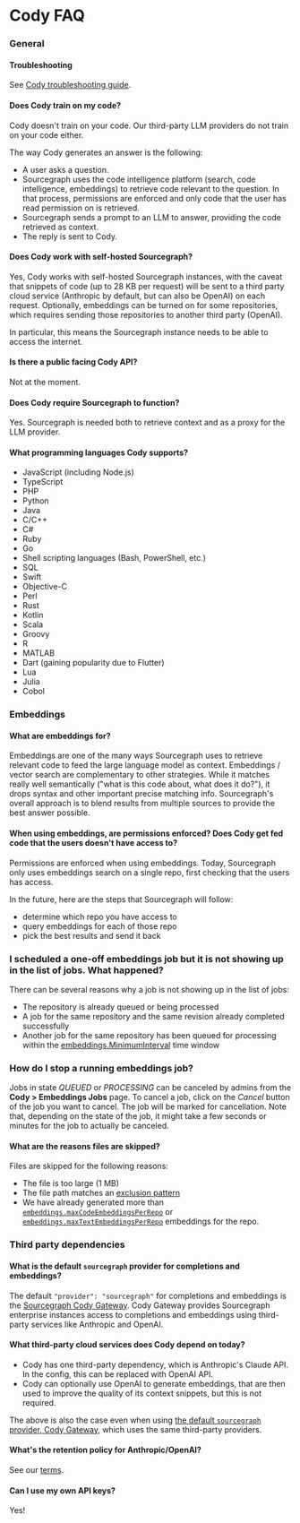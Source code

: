 # Cody FAQ

### General

#### Troubleshooting

See [Cody troubleshooting guide](troubleshooting.md).

#### Does Cody train on my code?

Cody doesn't train on your code. Our third-party LLM providers do not train on your code either.

The way Cody generates an answer is the following:

- A user asks a question.
- Sourcegraph uses the code intelligence platform (search, code intelligence, embeddings) to retrieve code relevant to the question. In that process, permissions are enforced and only code that the user has read permission on is retrieved.
- Sourcegraph sends a prompt to an LLM to answer, providing the code retrieved as context.
- The reply is sent to Cody.

#### Does Cody work with self-hosted Sourcegraph?

Yes, Cody works with self-hosted Sourcegraph instances, with the caveat that snippets of code (up to 28 KB per request) will be sent to a third party cloud service (Anthropic by default, but can also be OpenAI) on each request. Optionally, embeddings can be turned on for some repositories, which requires sending those repositories to another third party (OpenAI).

In particular, this means the Sourcegraph instance needs to be able to access the internet.

#### Is there a public facing Cody API?

Not at the moment.

#### Does Cody require Sourcegraph to function?

Yes. Sourcegraph is needed both to retrieve context and as a proxy for the LLM provider.

#### What programming languages Cody supports?

- JavaScript (including Node.js)
- TypeScript
- PHP
- Python
- Java
- C/C++
- C#
- Ruby
- Go
- Shell scripting languages (Bash, PowerShell, etc.)
- SQL
- Swift
- Objective-C
- Perl
- Rust
- Kotlin
- Scala
- Groovy
- R
- MATLAB
- Dart (gaining popularity due to Flutter)
- Lua
- Julia
- Cobol

### Embeddings

#### What are embeddings for?

Embeddings are one of the many ways Sourcegraph uses to retrieve relevant code to feed the large language model as context. Embeddings / vector search are complementary to other strategies. While it matches really well semantically ("what is this code about, what does it do?"), it drops syntax and other important precise matching info. Sourcegraph's overall approach is to blend results from multiple sources to provide the best answer possible.

#### When using embeddings, are permissions enforced? Does Cody get fed code that the users doesn't have access to?

Permissions are enforced when using embeddings. Today, Sourcegraph only uses embeddings search on a single repo, first checking that the users has access.

In the future, here are the steps that Sourcegraph will follow:

- determine which repo you have access to
- query embeddings for each of those repo
- pick the best results and send it back

### I scheduled a one-off embeddings job but it is not showing up in the list of jobs. What happened?

There can be several reasons why a job is not showing up in the list of jobs:

- The repository is already queued or being processed
- A job for the same repository and the same revision already completed successfully
- Another job for the same repository has been queued for processing within the [embeddings.MinimumInterval](./explanations/code_graph_context.md#adjust-the-minimum-time-interval-between-automatically-scheduled-embeddings) time window

### How do I stop a running embeddings job?

Jobs in state _QUEUED_ or _PROCESSING_ can be canceled by admins from the **Cody > Embeddings Jobs** page. To cancel a job, click on the _Cancel_ button of the job you want to cancel. The job will be marked for cancellation. Note that, depending on the state of the job, it might take a few seconds or minutes for the job to actually be canceled.
#### What are the reasons files are skipped?

Files are skipped for the following reasons:

- The file is too large (1 MB)
- The file path matches an [exclusion pattern](./explanations/code_graph_context.md#excluding-files-from-embeddings)
- We have already generated more than [`embeddings.maxCodeEmbeddingsPerRepo`](./explanations/code_graph_context.md#limitting-the-number-of-embeddings-that-can-be-generated) or [`embeddings.maxTextEmbeddingsPerRepo`](./explanations/code_graph_context.md#limitting-the-number-of-embeddings-that-can-be-generated) embeddings for the repo.

### Third party dependencies

#### What is the default `sourcegraph` provider for completions and embeddings?

The default `"provider": "sourcegraph"` for completions and embeddings is the [Sourcegraph Cody Gateway](./explanations/cody_gateway.md). Cody Gateway provides Sourcegraph enterprise instances access to completions and embeddings using third-party services like Anthropic and OpenAI.

#### What third-party cloud services does Cody depend on today?

- Cody has one third-party dependency, which is Anthropic's Claude API. In the config, this can be replaced with OpenAI API.
- Cody can optionally use OpenAI to generate embeddings, that are then used to improve the quality of its context snippets, but this is not required.

The above is also the case even when using [the default `sourcegraph` provider, Cody Gateway](./explanations/cody_gateway.md), which uses the same third-party providers.

#### What's the retention policy for Anthropic/OpenAI?

See our [terms](https://about.sourcegraph.com/terms/cody-notice).

#### Can I use my own API keys?

Yes!
